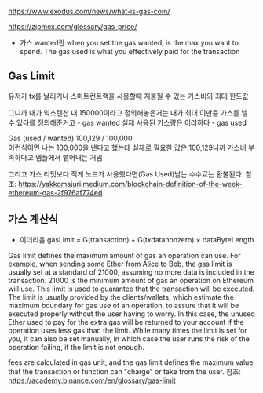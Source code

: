 https://www.exodus.com/news/what-is-gas-coin/

https://zipmex.com/glossary/gas-price/

* 가스 wanted란
when you set the gas wanted, is the max you want to spend. The gas used is what you effectively paid for the transaction

## Gas Limit
유저가 tx를 날리거나 스마트컨트랙을 사용할때 지불될 수 있는 가스비의 최대 한도값

그니까 내가 익스텐션 내 150000이라고 정의해놓은거는 내가 최대 이만큼 가스를 낼 수 있다를 정의해준거고 - gas wanted
실제 사용된 가스량은 이러하다 - gas used

Gas (used / wanted) 
100,129 / 100,000   
이런식이면 나는 100,000을 낸다고 했는데 실제로 필요한 값은 100,129니까 가스비 부족하다고 멤풀에서 뱉어내는 거임

그리고 가스 리밋보다 적게 노드가 사용했다면(Gas Used)남는 수수료는 환불된다.
참조: https://yakkomajuri.medium.com/blockchain-definition-of-the-week-ethereum-gas-2f976af774ed

## 가스 계산식
* 이더리움
    gasLimit = G(transaction) + G(txdatanonzero) × dataByteLength

Gas limit defines the maximum amount of gas an operation can use. For example, when sending some Ether from Alice to Bob, the gas limit is usually set at a standard of 21000, assuming no more data is included in the transaction. 21000 is the minimum amount of gas an operation on Ethereum will use. This limit is used to guarantee that the transaction will be executed. The limit is usually provided by the clients/wallets, which estimate the maximum boundary for gas use of an operation, to assure that it will be executed properly without the user having to worry. In this case, the unused Ether used to pay for the extra gas will be returned to your account if the operation uses less gas than the limit. While many times the limit is set for you, it can also be set manually, in which case the user runs the risk of the operation failing, if the limit is not enough.

 fees are calculated in gas unit, and the gas limit defines the maximum value that the transaction or function can "charge" or take from the user.
참조: https://academy.binance.com/en/glossary/gas-limit